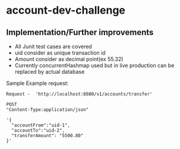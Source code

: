 # account-dev-challenge


Implementation/Further improvements
--------------------
* All Junit test cases are covered
* uid consider as unique transaction id
* Amount consider as decimal point(ex 55.32)
* Currently concurrentHashmap used but in live production can be replaced by actual database

Sample Example request:

``` 
Request -  'http://localhost:8080/v1/accounts/transfer'

POST
"Content-Type:application/json" 
 
'{
  "accountFrom":"uid-1",
  "accountTo":"uid-2",
  "transferAmount": "5500.80"
}' 
```

